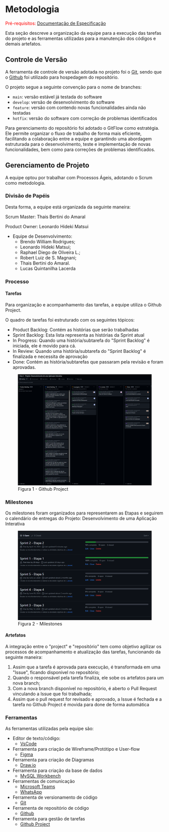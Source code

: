 
# Metodologia

<span style="color:red">Pré-requisitos: <a href="2-Especificação do Projeto.md"> Documentação de Especificação</a></span>

Esta seção descreve a organização da equipe para a execução das tarefas do projeto e as ferramentas utilizadas para a manutenção dos códigos e demais artefatos.

## Controle de Versão

A ferramenta de controle de versão adotada no projeto foi o
[Git](https://git-scm.com/), sendo que o [Github](https://github.com)
foi utilizado para hospedagem do repositório.

O projeto segue a seguinte convenção para o nome de branches:

- `main`: versão estável já testada do software
- `develop`: versão de desenvolvimento do software
- `feature`: versão com contendo novas funcionalidades ainda não testadas
- `hotfix`: versão do software com correção de problemas identificados

Para gerenciamento do repositório foi adotado o GitFlow como estratégia. Ele permite organizar o fluxo de trabalho de forma mais eficiente, facilitando a colaboração entre a equipe e garantindo uma abordagem estruturada para o desenvolvimento, teste e implementação de novas funcionalidades, bem como para correções de problemas identificados.

## Gerenciamento de Projeto

A equipe optou por trabalhar com Processos Ágeis, adotando o Scrum como metodologia.

### Divisão de Papéis

Desta forma, a equipe está organizada da seguinte maneira:

Scrum Master: Thais Bertini do Amaral

Product Owner: Leonardo Hideki Matsui

* Equipe de Desenvolvimento: 
  - Brendo William Rodrigues; 
  - Leonardo Hideki Matsui;
  - Raphael Diego de Oliveira L.;
  - Robert Luiz de S. Magnani;
  - Thais Bertini do Amaral.
  - Lucas Quintanilha Lacerda



### Processo

#### Tarefas
Para organização e acompanhamento das tarefas, a equipe utiliza o Github Project.

O quadro de tarefas foi estruturado com os seguintes tópicos:

- Product Backlog: Contém as histórias que serão trabalhadas
- Sprint Backlog: Esta lista representa as histórias da Sprint atual
- In Progress: Quando uma história/subtarefa do "Sprint Backlog" é iniciada, ele é movido para cá.
- In Review: Quando uma história/subtarefa do "Sprint Backlog" é finalizada e necessita de aprovação
- Done: Contém as história/subtarefas que passaram pela revisão e foram aprovadas.

<figure> 
  <img src="./img/backlog.png">
    <figcaption>Figura 1 - Github Project</figcaption>
</figure> 

### Milestones

Os milestones foram organizados para representarem as Etapas e seguirem o calendário de entregas do Projeto: Desenvolvimento de uma Aplicação Interativa

<figure> 
  <img src="./img/milestones.png">
    <figcaption>Figura 2 - Milestones</figcaption>
</figure> 

#### Artefatos

A integração entre o "project" e "repositório" tem como objetivo agilizar os processos de acompanhamento e atualização das tarefas, funcionando da seguinte maneira:
1. Assim que a tarefa é aprovada para execução, é transformada em uma "Issue", ficando disponível no repositório;
2. Quando o responsável pela tarefa finaliza, ele sobe os artefatos para um nova branch;
3. Com a nova branch disponível no repositório, é aberto o Pull Request vinculando a Issue que foi trabalhada;
4. Assim que o pull request for revisado e aprovado, a Issue é fechada e a tarefa no Github Project é movida para done de forma automática

### Ferramentas

As ferramentas utilizadas pela equipe são:
- Editor de texto/código:
  - [VsCode](https://code.visualstudio.com/)
- Ferramenta para criação de Wireframe/Protótipo e User-flow
  - [Figma](https://www.figma.com/)
- Ferramenta para criação de Diagramas
  - [Draw.io](https://app.diagrams.net/)
- Ferramenta para criação da base de dados
  - [MySQL Workbench](https://www.mysql.com/products/workbench/)
- Ferramentas de comunicação
  - [Microsoft Teams](https://www.microsoft.com/pt-br/microsoft-teams/log-in)
  - [WhatsApp](https://www.whatsapp.com/?lang=pt_BR)
- Ferramenta de versionamento de código
  - [Git](https://git-scm.com/)
- Ferramenta de repositório de código
  - [Github](https://github.com)
- Ferramenta para gestão de tarefas
  - [Github Project](https://github.com)
